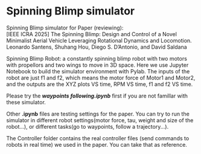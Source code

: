 # Spinning Blimp simulator

Spinning Blimp simulator for Paper (reviewing): <br>[IEEE ICRA 2025] The Spinning Blimp: Design and Control of a Novel Minimalist Aerial Vehicle Leveraging Rotational Dynamics and Locomotion. Leonardo Santens, Shuhang Hou, Diego S. D’Antonio, and David Saldana

Spinning Blimp Robot: a constantly spinning blimp robot with two motors with propellors and two wings to move in 3D space.
Here we use Jupyter Notebook to build the simulator environment with Pylab. The inputs of the robot are just f1 and f2, which means the motor force of Motor1 and Motor2, and the outputs are the XYZ plots VS time, RPM VS time, f1 and f2 VS time.

Please try the ***waypoints following.ipynb*** first if you are not famillar with these simulator.

Other **.ipynb** files are testing settings for the paper. You can try to run the simulator in different robot settings(motor force, tau, weight and size of the robot...), or different tasks(go to waypoints, follow a trajectory...).

The Controller folder contains the real controller files (send commands to robots in real time) we used in the paper. You can take that as reference.
